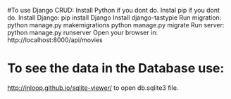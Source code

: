 #To use Django CRUD:
Install Python if you dont do.
Instal pip if you dont do.
Install Django:
	pip install Django
Install django-tastypie
Run migration:
python manage.py makemigrations
python manage.py migrate
Run server:
python manage.py runserver
Open your browser in: 
http://localhost:8000/api/movies

# To see the data in the Database use:
http://inloop.github.io/sqlite-viewer/ to open db.sqlite3 file.